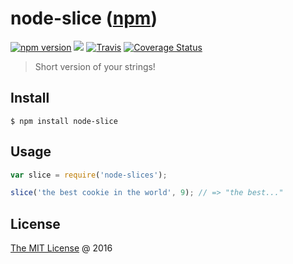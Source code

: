 # node-slice ([npm](https://www.npmjs.com/package/node-slice))

[![npm version](https://badge.fury.io/js/node-slice.svg)](https://badge.fury.io/js/node-slice)
![](https://img.shields.io/npm/dt/node-slice.svg)
[![Travis](https://img.shields.io/travis/piecioshka/node-slice.svg?maxAge=2592000)](https://travis-ci.org/piecioshka/node-slice)
[![Coverage Status](https://coveralls.io/repos/github/piecioshka/node-slice/badge.svg?branch=master)](https://coveralls.io/github/piecioshka/node-slice?branch=master)

> Short version of your strings!

## Install

```
$ npm install node-slice
```

## Usage

```javascript
var slice = require('node-slices');

slice('the best cookie in the world', 9); // => "the best..."
```

## License

[The MIT License](http://piecioshka.mit-license.org) @ 2016
